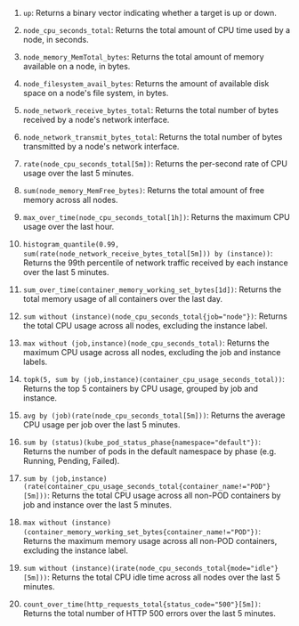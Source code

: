 1. `up`: Returns a binary vector indicating whether a target is up or down.

2. `node_cpu_seconds_total`: Returns the total amount of CPU time used by a node, in seconds.

3. `node_memory_MemTotal_bytes`: Returns the total amount of memory available on a node, in bytes.

4. `node_filesystem_avail_bytes`: Returns the amount of available disk space on a node's file system, in bytes.

5. `node_network_receive_bytes_total`: Returns the total number of bytes received by a node's network interface.

6. `node_network_transmit_bytes_total`: Returns the total number of bytes transmitted by a node's network interface.
7. `rate(node_cpu_seconds_total[5m])`: Returns the per-second rate of CPU usage over the last 5 minutes.
8. `sum(node_memory_MemFree_bytes)`: Returns the total amount of free memory across all nodes.
9. `max_over_time(node_cpu_seconds_total[1h])`: Returns the maximum CPU usage over the last hour.
10. `histogram_quantile(0.99, sum(rate(node_network_receive_bytes_total[5m])) by (instance))`: Returns the 99th percentile of network traffic received by each instance over the last 5 minutes.
11. `sum_over_time(container_memory_working_set_bytes[1d])`: Returns the total memory usage of all containers over the last day.
12. `sum without (instance)(node_cpu_seconds_total{job="node"})`: Returns the total CPU usage across all nodes, excluding the instance label.
13. `max without (job,instance)(node_cpu_seconds_total)`: Returns the maximum CPU usage across all nodes, excluding the job and instance labels.
14. `topk(5, sum by (job,instance)(container_cpu_usage_seconds_total))`: Returns the top 5 containers by CPU usage, grouped by job and instance.
15. `avg by (job)(rate(node_cpu_seconds_total[5m]))`: Returns the average CPU usage per job over the last 5 minutes.
16. `sum by (status)(kube_pod_status_phase{namespace="default"})`: Returns the number of pods in the default namespace by phase (e.g. Running, Pending, Failed).
17. `sum by (job,instance)(rate(container_cpu_usage_seconds_total{container_name!="POD"}[5m]))`: Returns the total CPU usage across all non-POD containers by job and instance over the last 5 minutes.
18. `max without (instance)(container_memory_working_set_bytes{container_name!="POD"})`: Returns the maximum memory usage across all non-POD containers, excluding the instance label.
19. `sum without (instance)(irate(node_cpu_seconds_total{mode="idle"}[5m]))`: Returns the total CPU idle time across all nodes over the last 5 minutes.
20. `count_over_time(http_requests_total{status_code="500"}[5m])`: Returns the total number of HTTP 500 errors over the last 5 minutes.
